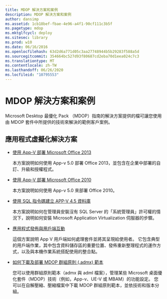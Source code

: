 ```yaml
---
title: MDOP 解決方案和案例
description: MDOP 解決方案和案例
author: dansimp
ms.assetid: 1cb18bef-fbae-4e96-a4f1-90cf111c3b5f
ms.pagetype: mdop
ms.mktglfcycl: deploy
ms.sitesec: library
ms.prod: w10
ms.date: 06/16/2016
ms.openlocfilehash: 63d2d6a771d05c3aa27748944b5b29283f588a5d
ms.sourcegitcommit: 354664bc527d93f80687cd2eba70d1eea024c7c3
ms.translationtype: MT
ms.contentlocale: zh-TW
ms.lasthandoff: 06/26/2020
ms.locfileid: "10795553"
---
```

# MDOP 解決方案和案例


Microsoft Desktop 最優化 Pack （MDOP）指南的解決方案提供的檔可讓您使用由 MDOP 套件中所提供的技術來解決的範例客戶案例。

## 應用程式虛擬化解決方案


-   [使用 App-V 部署 Microsoft Office 2013](../appv-v5/deploying-microsoft-office-2013-by-using-app-v.md)

    本方案說明如何使用 App-v 5.0 部署 Office 2013，並包含在企業中部署的自訂、升級和授權程式。

-   [使用 App-V 部署 Microsoft Office 2010](../appv-v5/deploying-microsoft-office-2010-by-using-app-v.md)

    本方案說明如何使用 App-v 5.0 來部署 Office 2010。

-   [使用 SQL 指令碼建立 APP-V 4.5 資料庫](creating-app-v-45-databases-using-sql-scripting.md)

    本方案說明如何在管理員安裝沒有 SQL Server 的「系統管理員」許可權的情況下，說明如何安裝 Microsoft Application Virtualization 伺服器的步驟。

-   [應用程式發佈與用戶端互動](../appv-v5/application-publishing-and-client-interaction.md)

    這個方案說明 App V 用戶端如何處理套件並將其呈現給使用者。 它包含典型的用戶端作業，其中包含資料儲存區的重要位置、發佈重新整理程式的運作方式，以及與本機作業系統搭配使用的整合點。

-   [如何下載及部署 MDOP 群組原則 (.admx) 範本](how-to-download-and-deploy-mdop-group-policy--admx--templates.md)

    您可以使用群組原則範本（admx 與 adml 檔案），管理某些 Microsoft 桌面優化套件（MDOP）技術（例如，App-v、UE-V 或 MBAM）的功能設定。 您可以在自解壓縮、壓縮檔案中下載 MDOP 群組原則範本，並依技術和版本分組。

 

 





